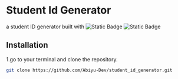 # Student Id Generator

a student ID generator built with
![Static Badge](https://img.shields.io/badge/Django-blue)
![Static Badge](https://img.shields.io/badge/Bootstrap-whiteblue)


## Installation

1.go to your terminal and clone the repository.

```bash
git clone https://github.com/Abiyu-Dev/student_id_generator.git
```